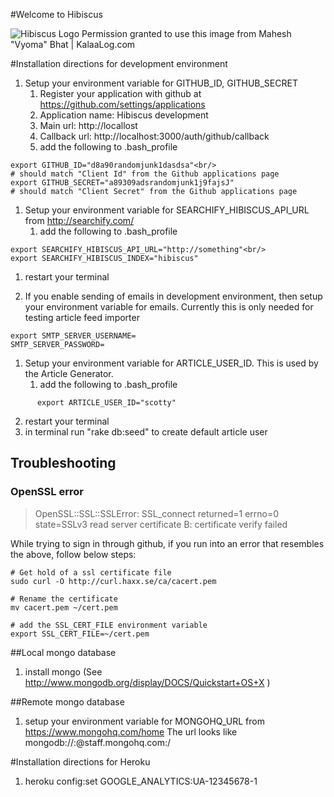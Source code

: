 #Welcome to Hibiscus


![Hibiscus Logo](https://github.com/professor/Hibiscus/raw/master/public/images/hibiscus.jpg)
Permission granted to use this image from Mahesh "Vyoma" Bhat | KalaaLog.com

#Installation directions for development environment

1. Setup your environment variable for GITHUB_ID, GITHUB_SECRET
   1. Register your application with github at https://github.com/settings/applications
   1. Application name: Hibiscus development
   1. Main url: http://locallost
   1. Callback url: http://localhost:3000/auth/github/callback
   1. add the following to .bash_profile

<!-- code -->

    export GITHUB_ID="d8a90randomjunk1dasdsa"<br/>
    # should match "Client Id" from the Github applications page
    export GITHUB_SECRET="a89309adsrandomjunk1j9fajsJ"
    # should match "Client Secret" from the Github applications page

1. Setup your environment variable for SEARCHIFY_HIBISCUS_API_URL from http://searchify.com/
   1. add the following to .bash_profile

<!-- code -->

    export SEARCHIFY_HIBISCUS_API_URL="http://something"<br/>
    export SEARCHIFY_HIBISCUS_INDEX="hibiscus"

   1. restart your terminal

1. If you enable sending of emails in development environment, then setup your environment variable for emails. Currently this is only needed for testing article feed importer

<!-- code -->

    export SMTP_SERVER_USERNAME=
    SMTP_SERVER_PASSWORD=

1. Setup your environment variable for ARTICLE_USER_ID. This is used by the Article Generator.
   1. add the following to .bash_profile

<!-- code -->

          export ARTICLE_USER_ID="scotty"

   2. restart your terminal
   3. in terminal run "rake db:seed" to create default article user

## Troubleshooting

### OpenSSL error

> OpenSSL::SSL::SSLError: SSL_connect returned=1 errno=0 state=SSLv3 read server certificate B: certificate verify failed

While trying to sign in through github, if you run into an error that resembles the above, follow below steps:

    # Get hold of a ssl certificate file
    sudo curl -O http://curl.haxx.se/ca/cacert.pem

    # Rename the certificate
    mv cacert.pem ~/cert.pem

    # add the SSL_CERT_FILE environment variable
    export SSL_CERT_FILE=~/cert.pem


##Local mongo database

1. install mongo (See http://www.mongodb.org/display/DOCS/Quickstart+OS+X )


##Remote mongo database
1. setup your environment variable for MONGOHQ_URL from https://www.mongohq.com/home
The url looks like mongodb://<user>:<password>@staff.mongohq.com:<port>/<databasename>

#Installation directions for Heroku

1. heroku config:set GOOGLE_ANALYTICS:UA-12345678-1

